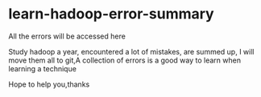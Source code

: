 # learn-hadoop-error-summary
All the errors will be accessed here

Study hadoop a year, encountered a lot of mistakes, are summed up, I will move them all to git,A collection of errors is a good way to learn when learning a technique

Hope to help you,thanks
